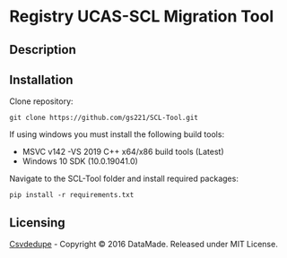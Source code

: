 # Registry UCAS-SCL Migration Tool

## Description

## Installation
Clone repository:
```
git clone https://github.com/gs221/SCL-Tool.git
```
If using windows you must install the following build tools:
- MSVC v142 -VS 2019 C++ x64/x86 build tools (Latest)
- Windows 10 SDK (10.0.19041.0)

Navigate to the SCL-Tool folder and install required packages: 
```
pip install -r requirements.txt
```



## Licensing 
[Csvdedupe](https://github.com/dedupeio/csvdedupe) - Copyright © 2016 DataMade. Released under MIT License.